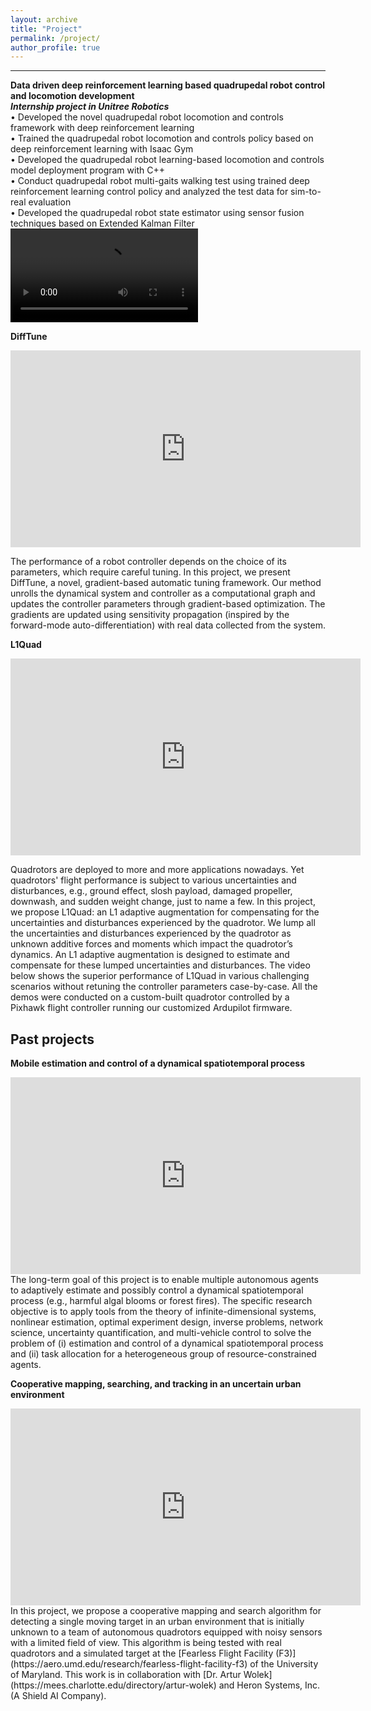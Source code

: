```yaml
---
layout: archive
title: "Project"
permalink: /project/
author_profile: true
---
```


<!-- add a statement of research problems that I want to solve here. -->

<!-- Current projects -->
------
**Data driven deep reinforcement learning based quadrupedal robot control and locomotion development**\
***Internship project in Unitree Robotics***\
• Developed the novel quadrupedal robot locomotion and controls framework with deep reinforcement learning\
• Trained the quadrupedal robot locomotion and controls policy based on deep reinforcement learning with Isaac Gym\
• Developed the quadrupedal robot learning-based locomotion and controls model deployment program with C++\
• Conduct quadrupedal robot multi-gaits walking test using trained deep reinforcement learning control policy and analyzed the test data for sim-to-real evaluation\
• Developed the quadrupedal robot state estimator using sensor fusion techniques based on Extended Kalman Filter
![unitree_video](unitree_video.mp4)

**DiffTune**
<iframe width="560" height="315" src="https://www.youtube.com/embed/g42UxcIHUdg?si=jd7aPFCTjPxSSGyv" title="YouTube video player" frameborder="0" allow="accelerometer; autoplay; clipboard-write; encrypted-media; gyroscope; picture-in-picture" allowfullscreen></iframe>

The performance of a robot controller depends on the choice of its parameters, which require careful tuning. In this project, we present DiffTune, a novel, gradient-based automatic tuning framework. Our method unrolls the dynamical system and controller as a computational graph and updates the controller parameters through gradient-based optimization. The gradients are updated using sensitivity propagation (inspired by the forward-mode auto-differentiation) with real data collected from the system. 

**L1Quad**
<iframe width="560" height="315" src="https://www.youtube.com/embed/18-2OqTRJ50" title="YouTube video player" frameborder="0" allow="accelerometer; autoplay; clipboard-write; encrypted-media; gyroscope; picture-in-picture" allowfullscreen></iframe>

Quadrotors are deployed to more and more applications nowadays. Yet quadrotors' flight performance is subject to various uncertainties and disturbances, e.g., ground effect, slosh payload, damaged propeller, downwash, and sudden weight change, just to name a few. In this project, we propose L1Quad: an L1 adaptive augmentation for compensating for the uncertainties and disturbances experienced by the quadrotor. We lump all the uncertainties and disturbances experienced by the quadrotor as unknown additive forces and moments which impact the quadrotor’s dynamics. An L1 adaptive augmentation is designed to estimate and compensate for these lumped uncertainties and disturbances. The video below shows the superior performance of L1Quad in various challenging scenarios without retuning the controller parameters case-by-case. All the demos were conducted on a custom-built quadrotor controlled by a Pixhawk flight controller running our customized Ardupilot firmware.  

Past projects
------
**Mobile estimation and control of a dynamical spatiotemporal process**
<iframe width="560" height="315" src="https://www.youtube.com/embed/i8Lms1cOoyI" title="YouTube video player" frameborder="0" allow="accelerometer; autoplay; clipboard-write; encrypted-media; gyroscope; picture-in-picture" allowfullscreen></iframe>
The long-term goal of this project is to enable multiple autonomous agents to adaptively estimate and possibly control a dynamical spatiotemporal process (e.g., harmful algal blooms or forest fires). The specific research objective is to apply tools from the theory of infinite-dimensional systems, nonlinear estimation, optimal experiment design, inverse problems, network science, uncertainty quantification, and multi-vehicle control to solve the problem of (i) estimation and control of a dynamical spatiotemporal process and (ii) task allocation for a heterogeneous group of resource-constrained agents.

**Cooperative mapping, searching, and tracking in an uncertain urban environment**
<iframe width="560" height="315" src="https://www.youtube.com/embed/9wEo0hH-psg" title="YouTube video player" frameborder="0" allow="accelerometer; autoplay; clipboard-write; encrypted-media; gyroscope; picture-in-picture" allowfullscreen></iframe>
In this project, we propose a cooperative mapping and search algorithm for detecting a single moving target in an urban environment that is initially unknown to a team of autonomous quadrotors equipped with noisy sensors with a limited field of view. This algorithm is being tested with real quadrotors and a simulated target at the [Fearless Flight Facility (F3)](https://aero.umd.edu/research/fearless-flight-facility-f3) of the University of Maryland. This work is in collaboration with [Dr. Artur Wolek](https://mees.charlotte.edu/directory/artur-wolek) and Heron Systems, Inc. (A Shield AI Company).
